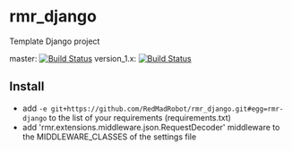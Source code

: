 # rmr_django

Template Django project

master: [![Build Status](https://travis-ci.org/RedMadRobot/rmr_django.svg)](https://travis-ci.org/RedMadRobot/rmr_django)
version_1.x: [![Build Status](https://travis-ci.org/RedMadRobot/rmr_django.svg?branch=version_1.x)](https://travis-ci.org/RedMadRobot/rmr_django)

## Install
* add `-e git+https://github.com/RedMadRobot/rmr_django.git#egg=rmr-django` to the list of your requirements (requirements.txt)
* add 'rmr.extensions.middleware.json.RequestDecoder' middleware to the MIDDLEWARE_CLASSES of the settings file
